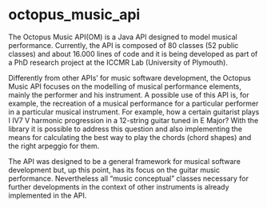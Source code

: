 # octopus_music_api

The Octopus Music API(OM) is a Java API designed to model musical performance. Currently, the API is composed of 80 classes (52 public classes) and about 16.000 lines of code and it is being developed as part of a PhD research project at the ICCMR Lab (University of Plymouth).

Differently from other APIs’ for music software development, the Octopus Music API focuses on the modelling of musical performance elements, mainly the performer and his instrument. A possible use of this API is, for example, the recreation of a musical performance for a particular performer in a particular musical instrument. For example, how a certain guitarist plays I IV7 V harmonic progression in a 12-string guitar tuned in E Major? With the library it is possible to address this question and also implementing the means for calculating the best way to play the chords (chord
shapes) and the right arpeggio for them.

The API was designed to be a general framework for musical software development but, up this point, has its focus on the guitar music performance. Nevertheless all “music conceptual” classes necessary for further developments in the context of other instruments is already implemented in the API.
